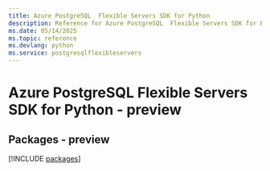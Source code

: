 ```yaml
---
title: Azure PostgreSQL  Flexible Servers SDK for Python
description: Reference for Azure PostgreSQL  Flexible Servers SDK for Python
ms.date: 05/14/2025
ms.topic: reference
ms.devlang: python
ms.service: postgresqlflexibleservers
---
```

# Azure PostgreSQL  Flexible Servers SDK for Python - preview
## Packages - preview
[!INCLUDE [packages](postgresql--flexible-servers-index.md)]